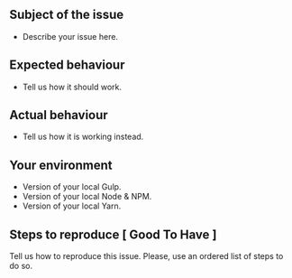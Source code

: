 ## Subject of the issue

- Describe your issue here.

## Expected behaviour

- Tell us how it should work.

## Actual behaviour

- Tell us how it is working instead.

## Your environment

- Version of your local Gulp.
- Version of your local Node & NPM.
- Version of your local Yarn.

## Steps to reproduce [ Good To Have ]

Tell us how to reproduce this issue. Please, use an ordered list of steps to do so.
